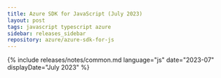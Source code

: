```yaml
---
title: Azure SDK for JavaScript (July 2023)
layout: post
tags: javascript typescript azure
sidebar: releases_sidebar
repository: azure/azure-sdk-for-js
---
```

{% include releases/notes/common.md language="js" date="2023-07" displayDate="July 2023" %}
